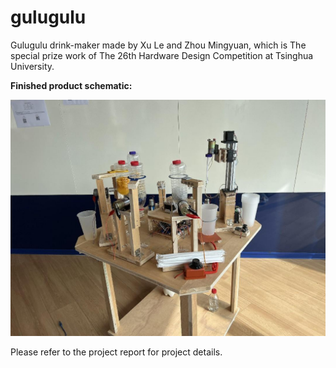 # gulugulu
Gulugulu drink-maker made by Xu Le and Zhou Mingyuan, which is The special prize work of The 26th Hardware Design Competition at Tsinghua University.

**Finished product schematic:**

![成品](\img\成品.png)

Please refer to the project report for project details.
